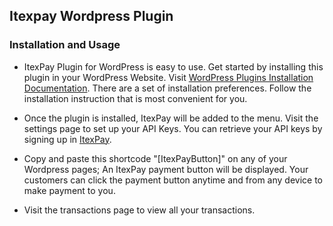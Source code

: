 ## Itexpay Wordpress Plugin

### Installation and Usage

- ItexPay Plugin for WordPress is easy to use. Get started by installing this plugin in your WordPress Website.
Visit [WordPress Plugins Installation Documentation](https://wordpress.org/documentation/article/manage-plugins). 
There are a set of installation preferences. Follow the installation instruction that is most convenient for you.

- Once the plugin is installed, ItexPay will be added to the menu. Visit the settings page to set up your API Keys.
You can retrieve your API keys by signing up in [ItexPay](https://itexpay.com).

- Copy and paste this shortcode "[ItexPayButton]" on any of your Wordpress pages; An ItexPay payment button will be displayed.
Your customers can click the payment button anytime and from any device to make payment to you.

- Visit the transactions page to view all your transactions.

